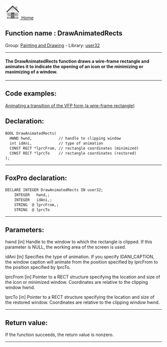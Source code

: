 [<img src="../../images/home.png"> Home ](https://github.com/VFPX/Win32API)  

## Function name : DrawAnimatedRects
Group: [Painting and Drawing](../../functions_group.md#Painting_and_Drawing)  -  Library: [user32](../../Libraries.md#user32)  
***  


#### The DrawAnimatedRects function draws a wire-frame rectangle and animates it to indicate the opening of an icon or the minimizing or maximizing of a window.
***  


## Code examples:
[Animating a transition of the VFP form (a wire-frame rectangle)](../../samples/sample_255.md)  

## Declaration:
```foxpro  
BOOL DrawAnimatedRects(
  HWND hwnd,            // handle to clipping window
  int idAni,            // type of animation
  CONST RECT *lprcFrom, // rectangle coordinates (minimized)
  CONST RECT *lprcTo    // rectangle coordinates (restored)
);  
```  
***  


## FoxPro declaration:
```foxpro  
DECLARE INTEGER DrawAnimatedRects IN user32;
	INTEGER   hwnd,;
	INTEGER   idAni,;
	STRING  @ lprcFrom,;
	STRING  @ lprcTo  
```  
***  


## Parameters:
hwnd 
[in] Handle to the window to which the rectangle is clipped. If this parameter is NULL, the working area of the screen is used. 

idAni 
[in] Specifies the type of animation. If you specify IDANI_CAPTION, the window caption will animate from the position specified by lprcFrom to the position specified by lprcTo. 

lprcFrom 
[in] Pointer to a RECT structure specifying the location and size of the icon or minimized window. Coordinates are relative to the clipping window hwnd. 

lprcTo 
[in] Pointer to a RECT structure specifying the location and size of the restored window. Coordinates are relative to the clipping window hwnd.   
***  


## Return value:
If the function succeeds, the return value is nonzero.  
***  

